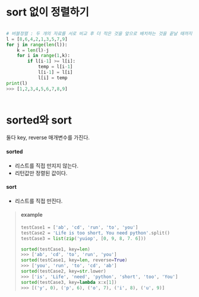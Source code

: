 # sort 없이 정렬하기



```python

# 버블정렬 : 두 개의 자료를 서로 비교 후 더 작은 것을 앞으로 배치하는 것을 끝날 때까지 반복한다.
l = [8,6,4,2,1,3,5,7,9]
for j in range(len(l)):
    k = len(l)-j
    for i in range(1,k):
        if l[i-1] >= l[i]:
            temp = l[i-1]
            l[i-1] = l[i]
            l[i] = temp
print(l)
>>> [1,2,3,4,5,6,7,8,9]
            
```



# sorted와 sort

둘다 key, reverse 매개변수를 가진다.

#### sorted 

- 리스트를 직접 만지지 않는다. 
- 리턴값만 정렬된 값이다.

#### sort 

- 리스트를 직접 만진다. 



> #### example
>
> ```python
> testCase1 = ['ab', 'cd', 'run', 'to', 'you']
> testCase2 = 'Life is too short, You need python'.split()
> testCase3 = list(zip('yuiop', [0, 9, 8, 7. 6]))
> 
> sorted(testCase1, key=len)
> >>> ['ab', 'cd', 'to', 'run', 'you']
> sorted(testCase1, key=len, reverse=True)
> >>> ['you', 'run', 'to', 'cd', 'ab']
> sorted(testCase2, key=str.lower)
> >>> ['is', 'Life', 'need', 'python', 'short', 'too', 'You']
> sorted(testCase3, key=lambda x:x[1])
> >>> [('y', 0), ('p', 6), ('o', 7), ('i', 8), ('u', 9)]
> ```
>
> 



